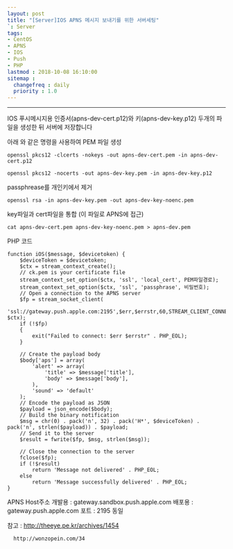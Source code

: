 ```yaml
---
layout: post
title: "[Server]IOS APNS 메시지 보내기를 위한 서버세팅"
`: Server
tags:
- CentOS
- APNS
- IOS
- Push
- PHP
lastmod : 2018-10-08 16:10:00
sitemap :
  changefreq : daily
  priority : 1.0
---
```


***

<!--미리보기-->

IOS 푸시메시지용 인증서(apns-dev-cert.p12)와 키(apns-dev-key.p12) 두개의 파일을 생성한 뒤 서버에 저장합니다

아래 와 같은 명령을 사용하여 PEM 파일 생성
```
openssl pkcs12 -clcerts -nokeys -out apns-dev-cert.pem -in apns-dev-cert.p12

openssl pkcs12 -nocerts -out apns-dev-key.pem -in apns-dev-key.p12
```

passphrease를 개인키에서 제거

```
openssl rsa -in apns-dev-key.pem -out apns-dev-key-noenc.pem
```

key파일과 cert파일을 통합 (이 파일로 APNS에 접근)

```
cat apns-dev-cert.pem apns-dev-key-noenc.pem > apns-dev.pem
```

PHP 코드

```
function iOS($message, $devicetoken) {
    $deviceToken = $devicetoken;
    $ctx = stream_context_create();
    // ck.pem is your certificate file
    stream_context_set_option($ctx, 'ssl', 'local_cert', PEM파일경로);
    stream_context_set_option($ctx, 'ssl', 'passphrase', 비밀번호);
    // Open a connection to the APNS server
    $fp = stream_socket_client(
        'ssl://gateway.push.apple.com:2195',$err,$errstr,60,STREAM_CLIENT_CONNECT|STREAM_CLIENT_PERSISTENT, $ctx);
    if (!$fp)
    {
        exit("Failed to connect: $err $errstr" . PHP_EOL);
    }

    // Create the payload body
    $body['aps'] = array(
        'alert' => array(
            'title' => $message['title'],
            'body' => $message['body'],
        ),
        'sound' => 'default'
    );
    // Encode the payload as JSON
    $payload = json_encode($body);
    // Build the binary notification
    $msg = chr(0) . pack('n', 32) . pack('H*', $deviceToken) . pack('n', strlen($payload)) . $payload;
    // Send it to the server
    $result = fwrite($fp, $msg, strlen($msg));

    // Close the connection to the server
    fclose($fp);
    if (!$result)
        return 'Message not delivered' . PHP_EOL;
    else
        return 'Message successfully delivered' . PHP_EOL;
}
```

APNS Host주소
개발용 : gateway.sandbox.push.apple.com
배포용 : gateway.push.apple.com
포트   : 2195 동일

참고 : http://theeye.pe.kr/archives/1454

      http://wonzopein.com/34
